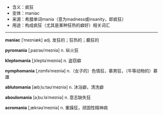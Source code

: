 - <span class="definition">含义：疯狂</span>
- <span class="definition">变体：maniac</span>
- <span class="definition">来源：希腊单词mania（意为madness或insanity，即疯狂）</span>
- <span class="definition">用途：构成疯狂（尤其是某种狂热的癖好）相关词汇</span>

---

<span class="vocabulary">**maniac**</span> [ˈmeɪniæk] adj. 发狂的；狂热的；癫狂的 

<span class="vocabulary">**pyromania**</span> [ˌpaɪrəʊˈmeɪniə] n. 纵火狂

<span class="vocabulary">**kleptomania**</span> [ˌkleptəˈmeɪniə] n. 盗窃癖

<span class="vocabulary">**nymphomania**</span> [ˌnɪmfəˈmeɪniə] n.（女子的）色情狂，慕男狂，（牛等动物的）慕雄

<span class="vocabulary">**ablutomania**</span> [æbˌluːtəʊˈmeɪniə] n. 沐浴癖，清洗癖    

<span class="vocabulary">**aboulomania**</span> [əˌbuːləˈmeɪniə] n. 意志缺失狂    

<span class="vocabulary">**acromania**</span> [ˌækrəʊˈmeɪniə] n. 重躁狂，顽固性精神病    

